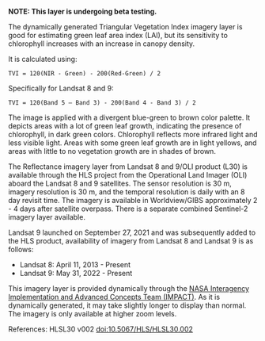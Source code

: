 **NOTE: This layer is undergoing beta testing.**

The dynamically generated Triangular Vegetation Index imagery layer is good for estimating green leaf area index (LAI), but its sensitivity to chlorophyll increases with an increase in canopy density.

It is calculated using:

`TVI = 120(NIR - Green) - 200(Red-Green) / 2`

Specifically for Landsat 8 and 9:

`TVI = 120(Band 5 – Band 3) - 200(Band 4 - Band 3) / 2`

The image is applied with a divergent blue-green to brown color palette. It depicts areas with a lot of green leaf growth, indicating the presence of chlorophyll, in dark green colors. Chlorophyll reflects more infrared light and less visible light. Areas with some green leaf growth are in light yellows, and areas with little to no vegetation growth are in shades of brown.

The Reflectance imagery layer from Landsat 8 and 9/OLI product (L30) is available through the HLS project from the Operational Land Imager (OLI) aboard the Landsat 8 and 9 satellites. The sensor resolution is 30 m, imagery resolution is 30 m, and the temporal resolution is daily with an 8 day revisit time. The imagery is available in Worldview/GIBS approximately 2 - 4 days after satellite overpass. There is a separate combined Sentinel-2 imagery layer available.

Landsat 9 launched on September 27, 2021 and was subsequently added to the HLS product, availability of imagery from Landsat 8 and Landsat 9 is as follows:
- Landsat 8: April 11, 2013 - Present
- Landsat 9: May 31, 2022 - Present

This imagery layer is provided dynamically through the [NASA Interagency Implementation and Advanced Concepts Team (IMPACT)](https://www.earthdata.nasa.gov/about/impact). As it is dynamically generated, it may take slightly longer to display than normal. The imagery is only available at higher zoom levels.

References: HLSL30 v002 [doi:10.5067/HLS/HLSL30.002](https://doi.org/10.5067/HLS/HLSL30.002)